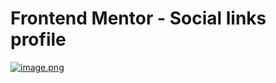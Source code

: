 # Frontend Mentor - Social links profile

[![image.png](https://i.postimg.cc/Hns5j4sP/image.png)](https://postimg.cc/gXQrThhv)